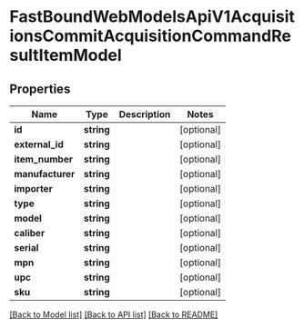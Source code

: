 # FastBoundWebModelsApiV1AcquisitionsCommitAcquisitionCommandResultItemModel

## Properties
Name | Type | Description | Notes
------------ | ------------- | ------------- | -------------
**id** | **string** |  | [optional] 
**external_id** | **string** |  | [optional] 
**item_number** | **string** |  | [optional] 
**manufacturer** | **string** |  | [optional] 
**importer** | **string** |  | [optional] 
**type** | **string** |  | [optional] 
**model** | **string** |  | [optional] 
**caliber** | **string** |  | [optional] 
**serial** | **string** |  | [optional] 
**mpn** | **string** |  | [optional] 
**upc** | **string** |  | [optional] 
**sku** | **string** |  | [optional] 

[[Back to Model list]](../../README.md#documentation-for-models) [[Back to API list]](../../README.md#documentation-for-api-endpoints) [[Back to README]](../../README.md)

